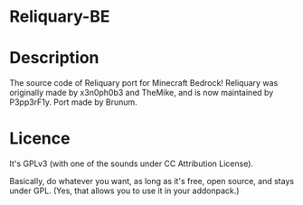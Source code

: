 # Reliquary-BE
# Description
The source code of Reliquary port for Minecraft Bedrock!
Reliquary was originally made by x3n0ph0b3 and TheMike, and is now maintained by P3pp3rF1y.
Port made by Brunum.

# Licence
It's GPLv3 (with one of the sounds under CC Attribution License).

Basically, do whatever you want, as long as it's free, open source, and stays under GPL. (Yes, that allows you to use it in your addonpack.)
